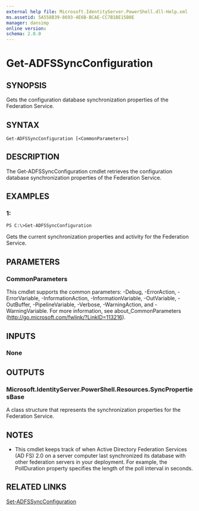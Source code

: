```yaml
---
external help file: Microsoft.IdentityServer.PowerShell.dll-Help.xml
ms.assetid: 5A558B39-8693-4E6B-BCAE-CC7B1BE15B0E
manager: dansimp
online version: 
schema: 2.0.0
---
```


# Get-ADFSSyncConfiguration

## SYNOPSIS
Gets the configuration database synchronization properties of the Federation Service.

## SYNTAX

```
Get-ADFSSyncConfiguration [<CommonParameters>]
```

## DESCRIPTION
The Get-ADFSSyncConfiguration cmdlet retrieves the configuration database synchronization properties of the Federation Service.

## EXAMPLES

### 1:
```
PS C:\>Get-ADFSSyncConfiguration
```

Gets the current synchronization properties and activity for the Federation Service.

## PARAMETERS

### CommonParameters
This cmdlet supports the common parameters: -Debug, -ErrorAction, -ErrorVariable, -InformationAction, -InformationVariable, -OutVariable, -OutBuffer, -PipelineVariable, -Verbose, -WarningAction, and -WarningVariable. For more information, see about_CommonParameters (http://go.microsoft.com/fwlink/?LinkID=113216).

## INPUTS

### None

## OUTPUTS

### Microsoft.IdentityServer.PowerShell.Resources.SyncPropertiesBase
A class structure that represents the synchronization properties for the Federation Service.

## NOTES
* This cmdlet keeps track of when Active Directory Federation Services (AD FS) 2.0 on a server computer last synchronized its database with other federation servers in your deployment. For example, the PollDuration property specifies the length of the poll interval in seconds.

## RELATED LINKS

[Set-ADFSSyncConfiguration](./Set-ADFSSyncConfiguration.md)

